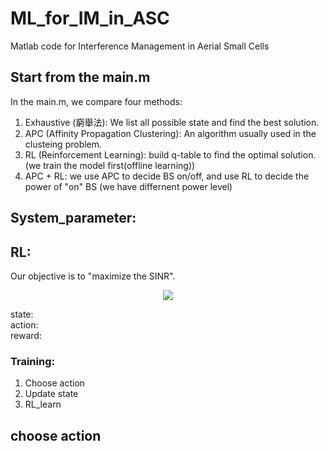 # ML_for_IM_in_ASC
Matlab code for Interference Management in Aerial Small Cells

## Start from the main.m
In the main.m, we compare four methods: 
1. Exhaustive (窮舉法): We list all possible state and find the best solution. 
2. APC (Affinity Propagation Clustering): An algorithm usually used in the clusteing problem. 
3. RL (Reinforcement Learning): build q-table to find the optimal solution. (we train the model first(offline learning)) 
4. APC + RL: we use APC to decide BS on/off, and use RL to decide the power of "on" BS (we have differnent power level) 

## System_parameter: 

## RL: 
Our objective is to "maximize the SINR".  
<p align="center">
  <img align="text-align:center" src="http://latex.codecogs.com/gif.latex?SINR = \frac{signalRSRP}{interferenceRSRP + Noise}" />
</p>

state:   
action:  
reward:  
 
### Training: 
1. Choose action 
2. Update state 
3. RL_learn

 
## choose action 
